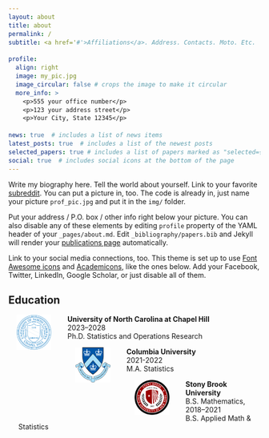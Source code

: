 ```yaml
---
layout: about
title: about
permalink: /
subtitle: <a href='#'>Affiliations</a>. Address. Contacts. Moto. Etc.

profile:
  align: right
  image: my_pic.jpg
  image_circular: false # crops the image to make it circular
  more_info: >
    <p>555 your office number</p>
    <p>123 your address street</p>
    <p>Your City, State 12345</p>

news: true  # includes a list of news items
latest_posts: true  # includes a list of the newest posts
selected_papers: true # includes a list of papers marked as "selected={true}"
social: true  # includes social icons at the bottom of the page
---
```


Write my biography here. Tell the world about yourself. Link to your favorite [subreddit](http://reddit.com). You can put a picture in, too. The code is already in, just name your picture `prof_pic.jpg` and put it in the `img/` folder.

Put your address / P.O. box / other info right below your picture. You can also disable any of these elements by editing `profile` property of the YAML header of your `_pages/about.md`. Edit `_bibliography/papers.bib` and Jekyll will render your [publications page](/al-folio/publications/) automatically.

Link to your social media connections, too. This theme is set up to use [Font Awesome icons](http://fortawesome.github.io/Font-Awesome/) and [Academicons](https://jpswalsh.github.io/academicons/), like the ones below. Add your Facebook, Twitter, LinkedIn, Google Scholar, or just disable all of them.

<style>
  .eduimg {margin: 0px 32px 0px 16px;float:left}
  .edutext {
  margin-left: 20px;
}
</style>

<div class="education">
<h2>Education</h2>

<p> </p>

<img class="eduimg" src="assets/img/University_of_North_Carolina_at_Chapel_Hill_seal.svg.png" width="70" height="70" >
<p class="edutext"> <b> University of North Carolina at Chapel Hill </b><br>2023–2028<br> Ph.D. Statistics and Operations Research </p>



<img class="eduimg" src="assets/img/columbia_logo.png" width="70" height="70">

<p class="edutext"><b> Columbia University </b><br>2021-2022<br> M.A. Statistics</p>



<img class="eduimg" src="assets/img/stony_logo.png" width="70" height="70">
<div  class="edutext">
<p><b> Stony Brook University </b><br> B.S. Mathematics, 2018–2021<br>B.S. Applied Math &amp; Statistics</p>
</div>






</div>
